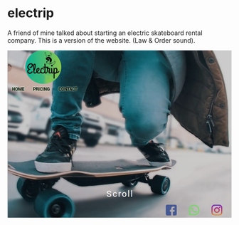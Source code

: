 # electrip
A friend of mine talked about starting an electric skateboard rental company. 
This is a version of the website.
(Law & Order sound).

![image](https://github.com/superskiers/electrip/blob/master/electripWebsite.png)
